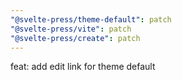 ```yaml
---
"@svelte-press/theme-default": patch
"@svelte-press/vite": patch
"@svelte-press/create": patch
---
```


feat: add edit link for theme default
